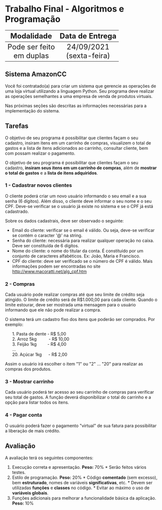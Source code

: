 # **Trabalho Final - Algoritmos e Programação**

| <font size="5">Modalidade</font> | <font size="5">Data de Entrega</font> |
|:---:|:---:|
| <font size="5">Pode ser feito<br>em duplas</font> | <font size="5">24/09/2021<br>(sexta-feira)</font> |

## **Sistema AmazonCC**

Você foi contratado(a) para criar um sistema que gerencie as operações de uma loja virtual utilizando a linguagem Python. Seu programa deve realizar as operações semelhantes a uma empresa de venda de produtos virtuais.

Nas próximas seções são descritas as informações necessárias para a implementação do sistema.

## **Tarefas**

O objetivo de seu programa é possibilitar que clientes façam o seu cadastro, insiram itens em um carrinho de compras, visualizem o total de gastos e a lista de itens adicionados ao carrinho, consultar cliente, bem com possam realizar o pagamento.

O objetivo de seu programa é possibilitar que clientes façam o seu cadastro, **insiram seus itens em um carrinho de compras**, além de **mostrar o total de gastos** e a **lista de itens adquiridos**.

### **1 - Cadastrar novos clientes**

O cliente poderá criar um novo usuário informando o seu email e a sua senha (6 dígitos). Além disso, o cliente deve informar o seu nome e o seu CPF. Deve-se verificar se o usuário já existe no sistema e se o CPF já está cadastrado.

Sobre os dados cadastrais, deve ser observado o seguinte:
  * Email do cliente: verificar se o email é válido. Ou seja, deve-se verificar se contém o caracter '@' na string. 
  * Senha do cliente: necessária para realizar qualquer operação no caixa. Deve ser constituída de 6 dígitos.
  * Nome do cliente: o nome do titular da conta. É constituído por um conjunto de caracteres alfabéticos. Ex: João, Maria e Francisco.
  * CPF do cliente: deve ser verificado se o número de CPF é válido.  Mais informações podem ser encontradas no site http://www.macoratti.net/alg_cpf.htm

### **2 - Compras**

Cada usuário pode realizar compras até que seu limite de crédito seja atingido. O limite de crédito será de R$1.000,00 para cada cliente. Quando o limite estourar, deve ser mostrada uma mensagem para o usuário informando que ele não pode realizar a compra. 

O sistema terá um cadastro fixo dos itens que poderão ser comprados. Por exemplo:

&nbsp;&nbsp;&nbsp;&nbsp;&nbsp;&nbsp;1\. Pasta de dente - R\$ 5,00<br>
&nbsp;&nbsp;&nbsp;&nbsp;&nbsp;&nbsp;2\. Arroz 5kg&emsp;&emsp;&nbsp;&nbsp; - R\$ 10,00<br>
&nbsp;&nbsp;&nbsp;&nbsp;&nbsp;&nbsp;3\. Feijão 1kg&emsp;&emsp;&nbsp; - R\$ 4,00<br>
&nbsp;&nbsp;&nbsp;&nbsp;&nbsp;&nbsp;...<br>
&nbsp;&nbsp;&nbsp;&nbsp;&nbsp;&nbsp;20\. Açúcar 1kg&emsp;&nbsp; - R\$ 2,00

Assim o usuário irá escolher o item "1" ou "2" ... "20" para realizar as compras dos produtos.

### **3 - Mostrar carrinho**

Cada usuário poderá ter acesso ao seu carrinho de compras para verificar seu total de gastos.
A função deverá disponibilizar o total do carrinho e a opção para listar todos os itens. 

### **4 - Pagar conta**

O usuário poderá fazer o pagamento "virtual" de sua fatura para possibilitar a liberação de mais crédito.

## **Avaliação**

A avaliação terá os seguintes componentes:

  1. Execução correta e apresentação. **Peso:** 70%
    * Serão feitos vários testes.
  2. Estilo de programação. **Peso:** 20%
    * Código **comentado** (sem excesso), bem **estruturado**, nomes de variáveis **significativas**, etc.
    * Devem ser utilizadas **funções** e **classes** no código.
    * Evitar ao máximo o uso de **variáveis globais**. 
  3. Funções adicionais para melhorar a funcionalidade básica da aplicação. **Peso:** 10%
<br>
<br>
